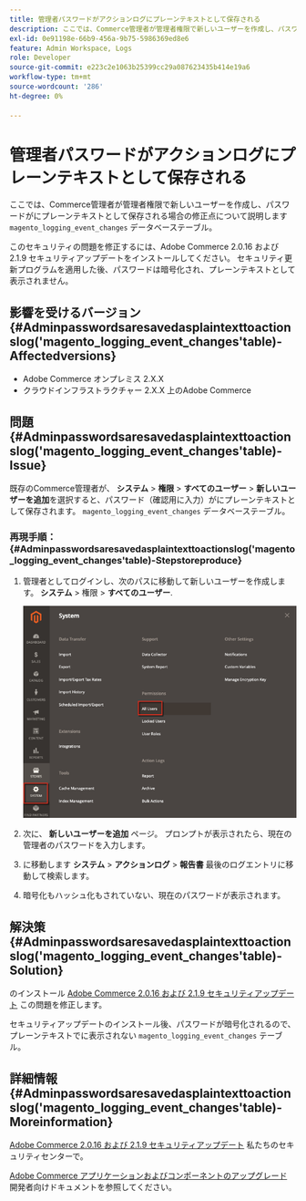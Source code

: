 ```yaml
---
title: 管理者パスワードがアクションログにプレーンテキストとして保存される
description: ここでは、Commerce管理者が管理者権限で新しいユーザーを作成し、パスワードが「magento_logging_event_changes」データベーステーブルにプレーンテキストとして保存される場合の修正点について説明します。
exl-id: 0e91198e-66b9-456a-9b75-5986369ed8e6
feature: Admin Workspace, Logs
role: Developer
source-git-commit: e223c2e1063b25399cc29a087623435b414e19a6
workflow-type: tm+mt
source-wordcount: '286'
ht-degree: 0%

---
```


# 管理者パスワードがアクションログにプレーンテキストとして保存される

ここでは、Commerce管理者が管理者権限で新しいユーザーを作成し、パスワードがにプレーンテキストとして保存される場合の修正点について説明します `magento_logging_event_changes` データベーステーブル。

このセキュリティの問題を修正するには、Adobe Commerce 2.0.16 および 2.1.9 セキュリティアップデートをインストールしてください。 セキュリティ更新プログラムを適用した後、パスワードは暗号化され、プレーンテキストとして表示されません。

## 影響を受けるバージョン {#Adminpasswordsaresavedasplaintexttoactionslog('magento_logging_event_changes'table)-Affectedversions}

* Adobe Commerce オンプレミス 2.X.X
* クラウドインフラストラクチャー 2.X.X 上のAdobe Commerce

## 問題 {#Adminpasswordsaresavedasplaintexttoactionslog('magento_logging_event_changes'table)-Issue}

既存のCommerce管理者が、 **システム** > **権限** > **すべてのユーザー** > **新しいユーザーを追加**&#x200B;を選択すると、パスワード（確認用に入力）がにプレーンテキストとして保存されます。 `magento_logging_event_changes` データベーステーブル。

### 再現手順： {#Adminpasswordsaresavedasplaintexttoactionslog('magento_logging_event_changes'table)-Stepstoreproduce}

1. 管理者としてログインし、次のパスに移動して新しいユーザーを作成します。 **システム** > 権限 > **すべてのユーザー**.

   ![add_user_magento_2.4.1.png](assets/add_user_magento_2.4.1.png)

1. 次に、 **新しいユーザーを追加** ページ。 プロンプトが表示されたら、現在の管理者のパスワードを入力します。
1. に移動します **システム** > **アクションログ** > **報告書** 最後のログエントリに移動して検索します。
1. 暗号化もハッシュ化もされていない、現在のパスワードが表示されます。

## 解決策 {#Adminpasswordsaresavedasplaintexttoactionslog('magento_logging_event_changes'table)-Solution}

のインストール [Adobe Commerce 2.0.16 および 2.1.9 セキュリティアップデート](https://magento.com/security/patches/magento-2016-and-219-security-update) この問題を修正します。

セキュリティアップデートのインストール後、パスワードが暗号化されるので、プレーンテキストでに表示されない `magento_logging_event_changes` テーブル。

## 詳細情報 {#Adminpasswordsaresavedasplaintexttoactionslog('magento_logging_event_changes'table)-Moreinformation}

[Adobe Commerce 2.0.16 および 2.1.9 セキュリティアップデート](https://magento.com/security/patches/magento-2016-and-219-security-update) 私たちのセキュリティセンターで。

[Adobe Commerce アプリケーションおよびコンポーネントのアップグレード](https://experienceleague.adobe.com/docs/commerce-operations/upgrade-guide/overview.html) 開発者向けドキュメントを参照してください。
